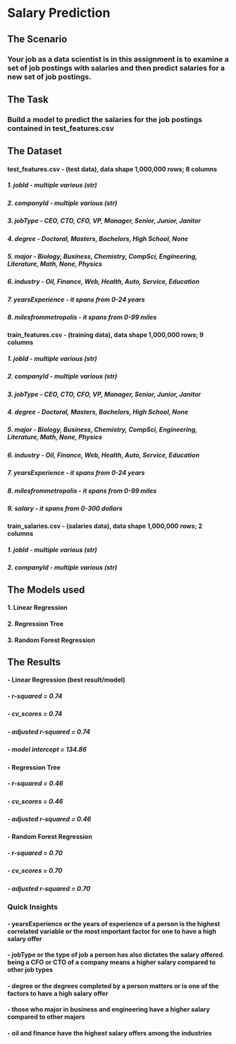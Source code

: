 # Salary Prediction

## The Scenario
### Your job as a data scientist is in this assignment is to examine a set of job postings with salaries and then predict salaries for a new set of job postings.

## The Task
### Build a model to predict the salaries for the job postings contained in test_features.csv

## The Dataset
#### test_features.csv - (test data), data shape 1,000,000 rows; 8 columns
##### 1. jobId - multiple various (str)
##### 2. companyId - multiple various (str)
##### 3. jobType - CEO, CTO, CFO, VP, Manager, Senior, Junior, Janitor
##### 4. degree - Doctoral, Masters, Bachelors, High School, None
##### 5. major - Biology, Business, Chemistry, CompSci, Engineering, Literature, Math, None, Physics 
##### 6. industry - Oil, Finance, Web, Health, Auto, Service, Education 
##### 7. yearsExperience - it spans from 0-24 years
##### 8. milesfrommetropolis - it spans from 0-99 miles

#### train_features.csv - (training data), data shape 1,000,000 rows; 9 columns
##### 1. jobId - multiple various (str)
##### 2. companyId - multiple various (str)
##### 3. jobType - CEO, CTO, CFO, VP, Manager, Senior, Junior, Janitor
##### 4. degree - Doctoral, Masters, Bachelors, High School, None
##### 5. major - Biology, Business, Chemistry, CompSci, Engineering, Literature, Math, None, Physics 
##### 6. industry - Oil, Finance, Web, Health, Auto, Service, Education 
##### 7. yearsExperience - it spans from 0-24 years
##### 8. milesfrommetropolis - it spans from 0-99 miles
##### 9. salary - it spans from 0-300 dollars

#### train_salaries.csv - (salaries data), data shape 1,000,000 rows; 2 columns
##### 1. jobId - multiple various (str)
##### 2. companyId - multiple various (str)

## The Models used
#### 1. Linear Regression
#### 2. Regression Tree
#### 3.  Random Forest Regression

## The Results
#### - Linear Regression (best result/model)
##### - r-squared = 0.74
##### - cv_scores = 0.74
##### - adjusted r-squared = 0.74
##### - model intercept = 134.86

#### - Regression Tree
##### - r-squared = 0.46
##### - cv_scores = 0.46
##### - adjusted r-squared = 0.46

#### - Random Forest Regression
##### - r-squared = 0.70
##### - cv_scores = 0.70
##### - adjusted r-squared = 0.70


### Quick Insights
#### - yearsExperience or the years of experience of a person is the highest correlated variable or the most important factor for one to have a high salary offer
#### - jobType or the type of job a person has also dictates the salary offered. being a CFO or CTO of a company means a higher salary compared to other job types
#### - degree or the degrees completed by a person matters or is one of the factors to have a high salary offer
#### - those who major in business and engineering have a higher salary compared to other majors
#### - oil and finance have the highest salary offers among the industries
